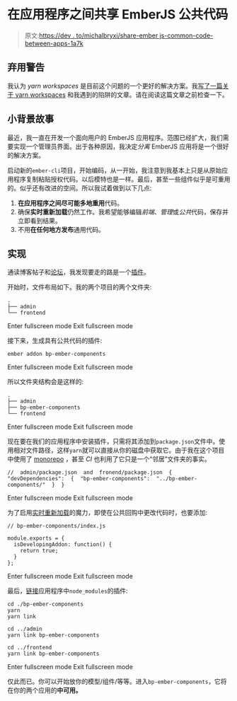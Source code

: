 # 在应用程序之间共享 EmberJS 公共代码

> 原文:[https://dev . to/michalbryxi/share-ember js-common-code-between-apps-1a7k](https://dev.to/michalbryxi/share-emberjs-common-code-between-apps-1a7k)

## 弃用警告

我认为 *yarn workspaces* 是目前这个问题的一个更好的解决方案。我[写了一篇关于 yarn workspaces](https://dev.to/michalbryxi/share-common-code-with-yarn-workspaces-5g29) 和我遇到的陷阱的文章。请在阅读这篇文章之前检查一下。

## 小背景故事

最近，我一直在开发一个面向用户的 EmberJS 应用程序。范围已经扩大，我们需要实现一个管理员界面。出于各种原因，我决定*分离* EmberJS 应用将是一个很好的解决方案。

启动新的`ember-cli`项目，开始编码，从一开始，我注意到我基本上只是从原始应用程序复制粘贴授权代码。以后模特也是一样。最后，甚至一些组件似乎是可重用的。似乎还有改进的空间。所以我试着做到以下几点:

1.  **在应用程序之间尽可能多地重用**代码。
2.  确保**实时重新加载**仍然工作。我希望能够编辑*前端*、*管理*或*公共*代码，保存并立即看到结果。
3.  不用**在任何地方发布**通用代码。

## 实现

通读博客帖子和[论坛](https://discuss.emberjs.com/t/sharing-models-via-ember-cli-addons/6311/2?u=michal_bryxi)，我发现要走的路是一个[插件](https://ember-cli.com/extending/#create-addon)。

开始时，文件布局如下。我的两个项目的两个文件夹:

```
.
├── admin
└── frontend 
```

Enter fullscreen mode Exit fullscreen mode

接下来，生成具有公共代码的插件:

```
ember addon bp-ember-components 
```

Enter fullscreen mode Exit fullscreen mode

所以文件夹结构会是这样的:

```
.
├── admin
├── bp-ember-components
└── frontend 
```

Enter fullscreen mode Exit fullscreen mode

现在要在我们的应用程序中安装插件，只需将其添加到`package.json`文件中。使用相对文件路径，这样`yarn`就可以直接从你的磁盘中获取它。由于我在这个项目中使用了 [monorepo](https://en.wikipedia.org/wiki/Monorepo) ，甚至 *CI* 也利用了它只是一个“邻居”文件夹的事实。

```
//  admin/package.json  and  fronend/package.json  {  "devDependencies":  {  "bp-ember-components":  "../bp-ember-components/"  }  } 
```

Enter fullscreen mode Exit fullscreen mode

为了启用[实时重新加载](https://ember-cli.com/extending/#link-to-addon-while-developing)的魔力，即使在公共回购中更改代码时，也要添加:

```
// bp-ember-components/index.js

module.exports = {
  isDevelopingAddon: function() {
    return true;
  }
}; 
```

Enter fullscreen mode Exit fullscreen mode

最后，[链接](https://yarnpkg.com/lang/en/docs/cli/link/)应用程序中`node_modules`的插件:

```
cd ./bp-ember-components
yarn
yarn link

cd ../admin
yarn link bp-ember-components

cd ../frontend
yarn link bp-ember-components 
```

Enter fullscreen mode Exit fullscreen mode

仅此而已。你可以开始放你的模型/组件/等等。进入`bp-ember-components`，它将在你的两个应用的**中可用。**